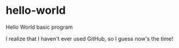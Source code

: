 # hello-world
Hello World basic program

I realize that I haven't ever used GitHub, so I guess now's the time!
